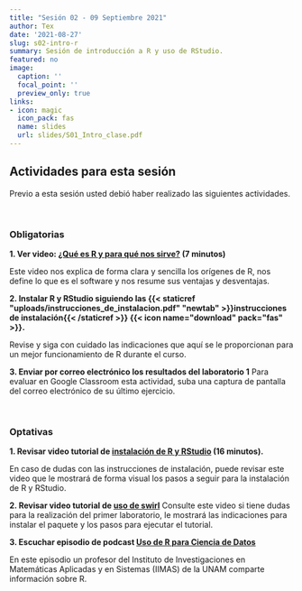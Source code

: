 ```yaml
---
title: "Sesión 02 - 09 Septiembre 2021"
author: Tex
date: '2021-08-27'
slug: s02-intro-r
summary: Sesión de introducción a R y uso de RStudio.
featured: no
image:
  caption: ''
  focal_point: ''
  preview_only: true
links:
- icon: magic
  icon_pack: fas
  name: slides
  url: slides/S01_Intro_clase.pdf
---
```


## Actividades para esta sesión 

Previo a esta sesión usted debió haber realizado las siguientes actividades.

&nbsp;

### Obligatorias

**1. Ver video: [¿Qué es R y para qué nos sirve?](https://youtu.be/3hR2A2nCI4U) 
(7 minutos)**

Este video nos explica de forma clara y sencilla los orígenes de R, nos define lo que es el software y nos resume sus ventajas y desventajas.

**2. Instalar R y RStudio siguiendo las {{< staticref "uploads/instrucciones_de_instalacion.pdf" "newtab" >}}instrucciones de instalación{{< /staticref >}} {{< icon name="download" pack="fas" >}}.**

Revise y siga con cuidado las indicaciones que aquí se le proporcionan para un mejor funcionamiento de R durante el curso.

**3. Enviar por correo electrónico los resultados del laboratorio 1**
Para evaluar en Google Classroom esta actividad, suba una captura de pantalla del correo electrónico de su último ejercicio.

&nbsp;

### Optativas

**1. Revisar video tutorial de [instalación de R y RStudio](https://www.youtube.com/watch?v=k0oCZdJPsDU) (16 minutos).**

En caso de dudas con las instrucciones de instalación, puede revisar este video que le mostrará de forma visual los pasos a seguir para la instalación de R y RStudio.

**2. Revisar video tutorial de [uso de swirl](https://youtu.be/w6L7Ye18yPE)**
Consulte este video si tiene dudas para la realización del primer laboratorio, le mostrará las indicaciones para instalar el paquete y los pasos para ejecutar el tutorial.

**3. Escuchar episodio de podcast [Uso de R para Ciencia de Datos](https://anchor.fm/datos-en-accion/episodes/Uso-de-R-para-Ciencia-de-Datos-e411di/a-abbudj)**

En este episodio un profesor del Instituto de Investigaciones en Matemáticas Aplicadas y en Sistemas (IIMAS) de la UNAM comparte información sobre R.

&nbsp;

&nbsp;
